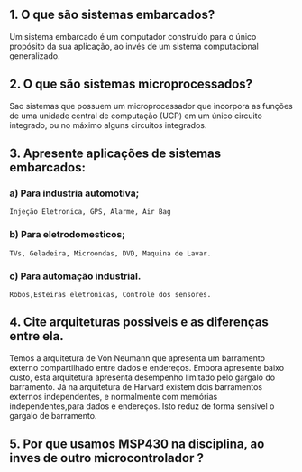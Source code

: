 
## 1. O que são sistemas embarcados?
  Um sistema embarcado é um computador construído para o único propósito da sua aplicação, ao invés de um sistema computacional generalizado.
  
## 2. O que são sistemas microprocessados?
  Sao sistemas que possuem um microprocessador que incorpora as funções de uma unidade central de computação (UCP) em um único circuito integrado, ou no máximo alguns circuitos integrados.

## 3. Apresente aplicações de sistemas embarcados:
###  a) Para industria automotiva;
    Injeção Eletronica, GPS, Alarme, Air Bag
  
###  b) Para eletrodomesticos;
    TVs, Geladeira, Microondas, DVD, Maquina de Lavar.
    
###  c) Para automação industrial.
    Robos,Esteiras eletronicas, Controle dos sensores.
  
## 4. Cite arquiteturas possiveis e as diferenças entre ela.
   Temos a arquitetura de Von Neumann que apresenta um barramento externo compartilhado entre dados e endereços. Embora apresente baixo custo, esta arquitetura apresenta desempenho limitado pelo gargalo do barramento.
   Já na arquitetura de Harvard existem dois barramentos externos independentes, e normalmente com memórias independentes,para dados e endereços. Isto reduz de forma sensível o gargalo de barramento.

## 5. Por que usamos MSP430 na disciplina, ao inves de outro microcontrolador ?
